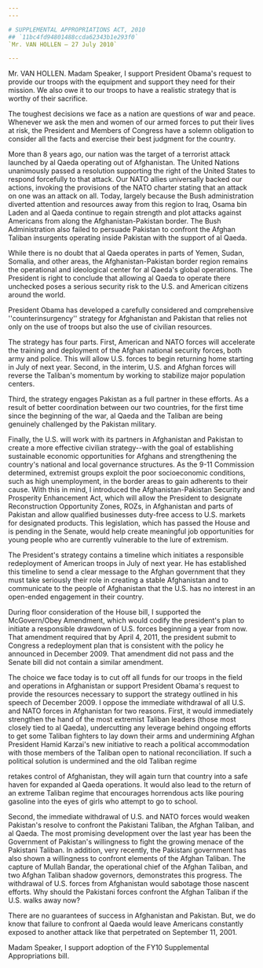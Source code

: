 ```yaml
---
---

# SUPPLEMENTAL APPROPRIATIONS ACT, 2010
## `11bc4fd94801488ccda62343b1e293f0`
`Mr. VAN HOLLEN — 27 July 2010`

---
```



Mr. VAN HOLLEN. Madam Speaker, I support President Obama's request to 
provide our troops with the equipment and support they need for their 
mission. We also owe it to our troops to have a realistic strategy that 
is worthy of their sacrifice.

The toughest decisions we face as a nation are questions of war and 
peace. Whenever we ask the men and women of our armed forces to put 
their lives at risk, the President and Members of Congress have a 
solemn obligation to consider all the facts and exercise their best 
judgment for the country.

More than 8 years ago, our nation was the target of a terrorist 
attack launched by al Qaeda operating out of Afghanistan. The United 
Nations unanimously passed a resolution supporting the right of the 
United States to respond forcefully to that attack. Our NATO allies 
universally backed our actions, invoking the provisions of the NATO 
charter stating that an attack on one was an attack on all. Today, 
largely because the Bush administration diverted attention and 
resources away from this region to Iraq, Osama bin Laden and al Qaeda 
continue to regain strength and plot attacks against Americans from 
along the Afghanistan-Pakistan border. The Bush Administration also 
failed to persuade Pakistan to confront the Afghan Taliban insurgents 
operating inside Pakistan with the support of al Qaeda.

While there is no doubt that al Qaeda operates in parts of Yemen, 
Sudan, Somalia, and other areas, the Afghanistan-Pakistan border region 
remains the operational and ideological center for al Qaeda's global 
operations. The President is right to conclude that allowing al Qaeda 
to operate there unchecked poses a serious security risk to the U.S. 
and American citizens around the world.

President Obama has developed a carefully considered and 
comprehensive ''counterinsurgency'' strategy for Afghanistan and 
Pakistan that relies not only on the use of troops but also the use of 
civilian resources.

The strategy has four parts. First, American and NATO forces will 
accelerate the training and deployment of the Afghan national security 
forces, both army and police. This will allow U.S. forces to begin 
returning home starting in July of next year. Second, in the interim, 
U.S. and Afghan forces will reverse the Taliban's momentum by working 
to stabilize major population centers.

Third, the strategy engages Pakistan as a full partner in these 
efforts. As a result of better coordination between our two countries, 
for the first time since the beginning of the war, al Qaeda and the 
Taliban are being genuinely challenged by the Pakistan military.

Finally, the U.S. will work with its partners in Afghanistan and 
Pakistan to create a more effective civilian strategy--with the goal of 
establishing sustainable economic opportunities for Afghans and 
strengthening the country's national and local governance structures. 
As the 9-11 Commission determined, extremist groups exploit the poor 
socioeconomic conditions, such as high unemployment, in the border 
areas to gain adherents to their cause. With this in mind, I introduced 
the Afghanistan-Pakistan Security and Prosperity Enhancement Act, which 
will allow the President to designate Reconstruction Opportunity Zones, 
ROZs, in Afghanistan and parts of Pakistan and allow qualified 
businesses duty-free access to U.S. markets for designated products. 
This legislation, which has passed the House and is pending in the 
Senate, would help create meaningful job opportunities for young people 
who are currently vulnerable to the lure of extremism.

The President's strategy contains a timeline which initiates a 
responsible redeployment of American troops in July of next year. He 
has established this timeline to send a clear message to the Afghan 
government that they must take seriously their role in creating a 
stable Afghanistan and to communicate to the people of Afghanistan that 
the U.S. has no interest in an open-ended engagement in their country.

During floor consideration of the House bill, I supported the 
McGovern/Obey Amendment, which would codify the president's plan to 
initiate a responsible drawdown of U.S. forces beginning a year from 
now. That amendment required that by April 4, 2011, the president 
submit to Congress a redeployment plan that is consistent with the 
policy he announced in December 2009. That amendment did not pass and 
the Senate bill did not contain a similar amendment.

The choice we face today is to cut off all funds for our troops in 
the field and operations in Afghanistan or support President Obama's 
request to provide the resources necessary to support the strategy 
outlined in his speech of December 2009. I oppose the immediate 
withdrawal of all U.S. and NATO forces in Afghanistan for two reasons. 
First, it would immediately strengthen the hand of the most extremist 
Taliban leaders (those most closely tied to al Qaeda), undercutting any 
leverage behind ongoing efforts to get some Taliban fighters to lay 
down their arms and undermining Afghan President Hamid Karzai's new 
initiative to reach a political accommodation with those members of the 
Taliban open to national reconciliation. If such a political solution 
is undermined and the old Taliban regime


retakes control of Afghanistan, they will again turn that country into 
a safe haven for expanded al Qaeda operations. It would also lead to 
the return of an extreme Taliban regime that encourages horrendous acts 
like pouring gasoline into the eyes of girls who attempt to go to 
school.

Second, the immediate withdrawal of U.S. and NATO forces would weaken 
Pakistan's resolve to confront the Pakistani Taliban, the Afghan 
Taliban, and al Qaeda. The most promising development over the last 
year has been the Government of Pakistan's willingness to fight the 
growing menace of the Pakistani Taliban. In addition, very recently, 
the Pakistani government has also shown a willingness to confront 
elements of the Afghan Taliban. The capture of Mullah Bandar, the 
operational chief of the Afghan Taliban, and two Afghan Taliban shadow 
governors, demonstrates this progress. The withdrawal of U.S. forces 
from Afghanistan would sabotage those nascent efforts. Why should the 
Pakistani forces confront the Afghan Taliban if the U.S. walks away 
now?

There are no guarantees of success in Afghanistan and Pakistan. But, 
we do know that failure to confront al Qaeda would leave Americans 
constantly exposed to another attack like that perpetrated on September 
11, 2001.

Madam Speaker, I support adoption of the FY10 Supplemental 
Appropriations bill.